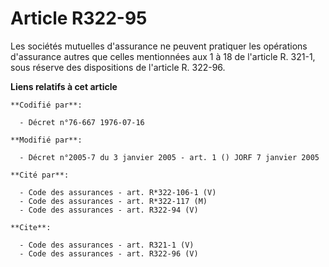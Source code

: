 # Article R322-95

Les sociétés mutuelles d'assurance ne peuvent pratiquer les opérations d'assurance autres que celles mentionnées aux 1 à 18
de l'article R. 321-1, sous réserve des dispositions de l'article R. 322-96.

**Liens relatifs à cet article**

	**Codifié par**:

	  - Décret n°76-667 1976-07-16

	**Modifié par**:

	  - Décret n°2005-7 du 3 janvier 2005 - art. 1 () JORF 7 janvier 2005

	**Cité par**:

	  - Code des assurances - art. R*322-106-1 (V)
	  - Code des assurances - art. R*322-117 (M)
	  - Code des assurances - art. R322-94 (V)

	**Cite**:

	  - Code des assurances - art. R321-1 (V)
	  - Code des assurances - art. R322-96 (V)
